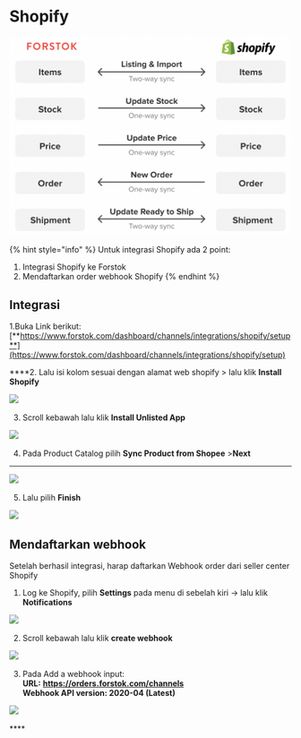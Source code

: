 # Shopify

![](../../.gitbook/assets/screen-shot-2021-05-31-at-1.16.24-pm.png)

{% hint style="info" %}
Untuk integrasi Shopify ada 2 point:  
1. Integrasi Shopify ke Forstok  
2. Mendaftarkan order webhook Shopify
{% endhint %}

## Integrasi

  
1.Buka Link berikut:  
[**https://www.forstok.com/dashboard/channels/integrations/shopify/setup**](https://www.forstok.com/dashboard/channels/integrations/shopify/setup)  
  
****2. Lalu isi kolom sesuai dengan alamat web shopify &gt; lalu klik **Install Shopify**

![](https://lh3.googleusercontent.com/hQBS5If8bHlVVrrdKZTc4tctcE8YQivr4mT744nJLKHeA2lFC4wUaTJvj2ZH3_PYJ0udqqAe-phpNKwyZ45lej59hRrwf7PTjg5xTlgCMAbYnWP0Gn6yHCmqROSqo37jW0W4JEqh)

3. Scroll kebawah lalu klik **Install Unlisted App**  


![](https://lh3.googleusercontent.com/0LDmdUl52d8LHByTdcj4ER3QXDRcdFbe135EQ1n5TUsOHcM_JMgPazOT0V-x9kk2kbZi-6BXXUbanpO03yNfg-P2XK9zEkvTSXG0wafEAzj0-AO0mzzMzNDpU9sJTdOdJ-6zhzoc)



4. Pada Product Catalog pilih **Sync Product from Shopee** &gt;**Next**   
****

![](https://lh5.googleusercontent.com/PfgpwCJAnMk9BP7JUoqCJZnucAuoEuTdV_gh8kr5VizBrzJ3ovX2uQnn2bUq94V8KBh2LE3B4PfQjGElC2ZPdN0kn_t0pJ8ukJYM4O-ww2Cz3i2XRRr4we8SaUC2v37cj1-GKjEh)



5. Lalu pilih **Finish**  


![](https://lh6.googleusercontent.com/Lp1V2183urp-JGxes8UmLg1Pc_5Xc5RxMXXt_QBs8Cm3t2q6hGmXjSkeB8vGDIY8mhlO3OJR1a4yPHjjK3vB0CQXvCT2m-DlXN_m-uQCK1ixC9z9Iuxf1UTaVEFdtjioQ8-n27Ee)

## Mendaftarkan webhook



Setelah berhasil integrasi, harap daftarkan Webhook order dari seller center Shopify

1. Log ke Shopify,  pilih **Settings** pada menu di sebelah kiri → lalu klik **Notifications**

![](https://lh4.googleusercontent.com/Itpx5JfT_B1m6D9xwiASDge6R53LmylM_q5hg5gE1kNFCNhECP1rZ-eBUFUTDjRoKeasQB5enm1NLZrHvMltzQ0PICkV_OolFf-5oANE9-kYhEps89VKoPiqf41BGzlXeiOh_1_S)

2. Scroll kebawah lalu klik **create webhook**

![](https://lh5.googleusercontent.com/EzAl2S-BqUVGxI3Nx0pqu5sGSS6Bnef5gshDxLYejq5YNKYljFBABsd5X4E12g5K6A7JdC2ZtIpJ4vBYsxfh57Gmta7eimJH3XGTmANpPM9-nkPT8lhtxnDXx6bVFaK72DdE-1j0)

3. Pada Add a webhook input:  
**URL:** [**https://orders.forstok.com/channels**  
](https://orders.forstok.com/channels)**Webhook API version: 2020-04 \(Latest\)**



![](https://lh3.googleusercontent.com/8D4gbYGWQZclUiyZftrWRqs0SzxleXdURTx4WmkXpvXu6QWHZI6KaI2Ele1Cb3Sb85DeOaoOGs376FtnTDjA1whnKBYreHAteB-3SSXqha8ysc8kXICo15aULEKQeFDzg_voy3dL)

\*\*\*\*

